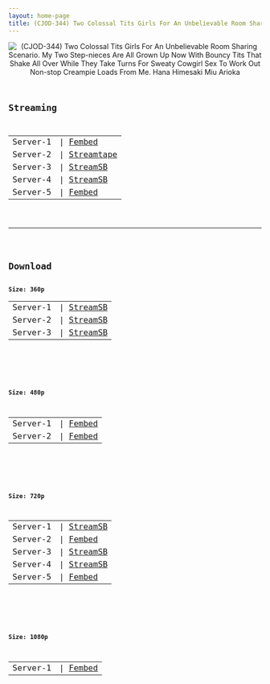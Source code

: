 ```yaml
---
layout: home-page
title: (CJOD-344) Two Colossal Tits Girls For An Unbelievable Room Sharing Scenario. My Two Step-nieces Are All Grown Up Now With Bouncy Tits That Shake All Over While They Take Turns For Sweaty Cowgirl Sex To Work Out Non-stop Creampie Loads From Me. Hana Himesaki Miu Arioka
---
```

<center>
<img src="https://blogger.googleusercontent.com/img/b/R29vZ2xl/AVvXsEhKtXHumo_wMsTMEo6cJ1aPPAllcuT3c3TE1F2AaSJTymOehzzdfW2byfXZCz8IXmg3OnZv4hKd253e0DLwbQSzyzRZi2yPq-8Nnt2WWuHceFSLCl8-J4HogWU3A00oODmnNklQmPSplfi4EhWVbKwVIz_gqc4wkx3eSkDIJO_aHQ8GZPhpq_wAB2oE/s16000/cjod344pl.jpg" alt="(CJOD-344) Two Colossal Tits Girls For An Unbelievable Room Sharing Scenario. My Two Step-nieces Are All Grown Up Now With Bouncy Tits That Shake All Over While They Take Turns For Sweaty Cowgirl Sex To Work Out Non-stop Creampie Loads From Me. Hana Himesaki Miu Arioka">
</center>
<pre><code>
<h2>Streaming</h2>
<table><tbody>
<tr>
<td>Server-1</td>
<td>| <a href="https://watchjavnow.xyz/f/k0k2gh3kmnexlky" target="_blank">Fembed</a></td>
</tr>
<tr>
<td>Server-2</td>
<td>| <a href="https://streamtape.com/v/79dv2LmPJlfAeRg" target="_blank">Streamtape</a></td>
</tr>
<tr>
<td>Server-3</td>
<td>| <a href="https://watchsb.com/fyxaomvi0eqj.html" target="_blank">StreamSB</a></td>
</tr>
<tr>
<td>Server-4</td>
<td>| <a href="https://playerls.com/bvtxfi6dbmsv.html" target="_blank">StreamSB</a></td>
</tr>
<tr>
<td>Server-5</td>
<td>| <a href="https://fakyutube.com/f/gnmk5b-k-5y--l5" target="_blank">Fembed</a></td>
</tr>
</tbody></table>

<hr />

<h2>Download</h2>
<b>Size: 360p</b>
<table><tbody>
<tr>
<td>Server-1</td>
<td>| <a target="_blank" href="https://tubesb.com/d/m9t2fcdsfz0n.html">StreamSB</a></td>
</tr>
<tr>
<td>Server-2</td>
<td>| <a href="https://watchsb.com/fyxaomvi0eqj.html" target="_blank">StreamSB</a></td>
</tr>
<tr>
<td>Server-3</td>
<td>| <a href="https://playerls.com/bvtxfi6dbmsv.html" target="_blank">StreamSB</a></td>
</tr>
</tbody></table>

<br />

<b>Size: 480p</b>
<table><tbody>
<tr>
<td>Server-1</td>
<td>| <a href="https://watchjavnow.xyz/f/k0k2gh3kmnexlky" target="_blank">Fembed</a></td>
</tr>
<tr>
<td>Server-2</td>
<td>| <a href="https://fakyutube.com/f/gnmk5b-k-5y--l5" target="_blank">Fembed</a></td>
</tr>
</tbody></table>

<br />

<b>Size: 720p</b>
<table><tbody>
<tr>
<td>Server-1</td>
<td>| <a href="https://tubesb.com/d/m9t2fcdsfz0n.html" target="_blank">StreamSB</a></td>
</tr>
<tr>
<td>Server-2</td>
<td>| <a href="https://watchjavnow.xyz/f/k0k2gh3kmnexlky" target="_blank">Fembed</a></td>
</tr>
<tr>
<td>Server-3</td>
<td>| <a href="https://watchsb.com/fyxaomvi0eqj.html" target="_blank">StreamSB</a><br /></td>
</tr>
<tr>
<td>Server-4</td>
<td>| <a href="https://playerls.com/bvtxfi6dbmsv.html" target="_blank">StreamSB</a><br /></td>
</tr>
<tr>
<td>Server-5</td>
<td>| <a href="https://fakyutube.com/f/gnmk5b-k-5y--l5" target="_blank">Fembed</a></td>
</tr>
</tbody></table>

<br />

<b>Size: 1080p</b>
<table><tbody>
<tr>
<td>Server-1</td>
<td>| <a href="https://fakyutube.com/f/gnmk5b-k-5y--l5" target="_blank">Fembed</a></td>
</tr>
</tbody></table>
</code></pre>
